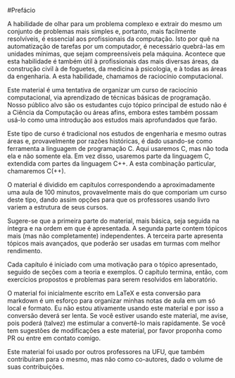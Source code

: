 #Prefácio

A habilidade de olhar para um problema complexo e extrair do mesmo um conjunto de problemas mais simples e, portanto, mais facilmente resolvíveis, é essencial aos profissionais da computação. 
Isto por quê na automatização de tarefas por um computador, é necessário quebrá-las em unidades mínimas, que sejam compreensíveis pela máquina. 
Acontece que esta habilidade é também útil à profissionais das mais diversas áreas, da construção civil à de foguetes, da medicina à psicologia, e à todas as áreas da engenharia. 
A esta habilidade, chamamos de raciocínio computacional.

Este material é uma tentativa de organizar um curso de raciocínio computacional, via aprendizado de técnicas básicas de programação. 
Nosso público alvo são os estudantes cujo tópico principal de estudo não é a Ciência da Computação ou áreas afins, embora estes também possam usá-lo como uma introdução aos estudos mais aprofundados que farão.

Este tipo de curso é tradicional nos estudos de engenharia e mesmo outras áreas e, provavelmente por razões históricas, é dado usando-se como ferramenta a linguagem de programação C. 
Aqui usaremos C, mas não toda ela e não somente ela. Em vez disso, usaremos parte da linguagem C, extendida com partes da linguagem C++. A esta combinação particular, chamaremos C(++). 

O material é dividido em capítulos correspondendo a aproximadamente uma aula de 100 minutos, provavelmente mais do que comporiam um curso deste tipo,  dando assim opções para que os professores usando livro variem a estrutura de seus cursos. 

Sugere-se que a primeira parte do material, mais básica, seja seguida na íntegra e na ordem em que é apresentada. 
A segunda parte contem tópicos mais (mas não completamente) independentes.
A terceira parte apresenta tópicos mais avançados, que poderão ser usadas em turmas com melhor rendimento.

Cada capítulo é iniciado com uma motivação para o tópico apresentado, seguido de seções com a teoria e exemplos. 
O capítulo termina, então, com exercícios propostos e problemas para serem resolvidos em laboratório.

O material foi inicialmente escrito em LaTeX e esta conversão para markdown é um esforço para organizar minhas notas de aula em um só local e formato. Eu não estou ativamente usando este material e por isso a conversão deverá ser lenta. Se você estiver usando este material, me avise, pois poderá (talvez) me estimular a convertê-lo mais rapidamente. Se você tem sugestões de modificações a este material, por favor proponha como PR ou entre em contato comigo.

Este material foi usado por outros professores na UFU, que também contribuíram para o mesmo, mas não como co-autores, dado o volume de suas contribuições.
